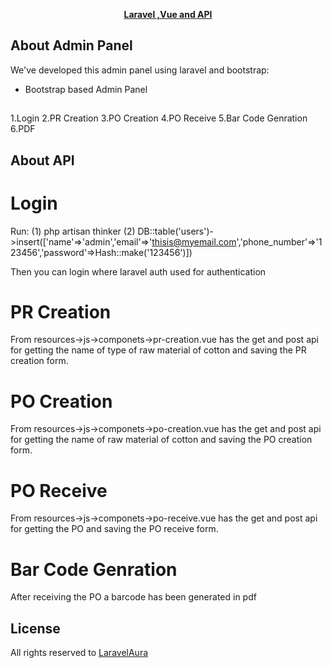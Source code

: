 <p align="center"><b><a href="https://laravelaura.com" target="_blank">Laravel ,Vue and API</a></b></p>

## About  Admin Panel

We've developed this admin panel using laravel and bootstrap:

- Bootstrap based Admin Panel

## 
1.Login
2.PR Creation
3.PO Creation
4.PO Receive
5.Bar Code Genration
6.PDF

## About API
# Login
Run: 
(1) php artisan thinker 
(2) DB::table('users')->insert(['name'=>'admin','email'=>'thisis@myemail.com','phone_number'=>'123456','password'=>Hash::make('123456')])

Then you can login where laravel auth used for authentication

# PR Creation
From resources->js->componets->pr-creation.vue has the get and post api for getting the name of type of raw material of cotton and saving the PR creation form.

# PO Creation
From resources->js->componets->po-creation.vue has the get and post api for getting the name of raw material of cotton and saving the PO creation form.

# PO Receive
From resources->js->componets->po-receive.vue has the get and post api for getting the PO and saving the PO receive form.

# Bar Code Genration
After receiving the PO a barcode has been generated in pdf


## License

All rights reserved to <a href="https://laravelaura.com" target="_blank">LaravelAura</a>
